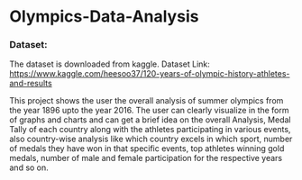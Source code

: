 # Olympics-Data-Analysis




### Dataset:
The dataset is downloaded from kaggle. Dataset Link: https://www.kaggle.com/heesoo37/120-years-of-olympic-history-athletes-and-results

This project shows the user the overall analysis of summer olympics from the year 1896 upto the year 2016. The user can clearly visualize in the 
form of graphs and charts and can get a brief idea on the overall Analysis, Medal Tally of each country along with the athletes participating in 
various events, also country-wise analysis like which country excels in which sport, number of medals they have won in that specific events, top athletes
winning gold medals, number of male and female participation for the respective years and so on.
